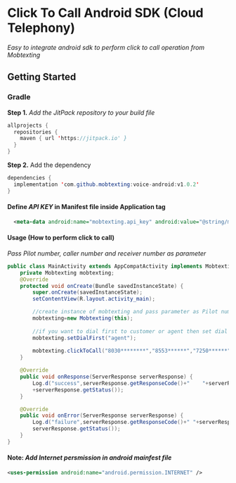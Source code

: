 # Click To Call Android SDK (Cloud Telephony)
_Easy to integrate android sdk to perform click to call operation from Mobtexting_
## Getting Started
### Gradle
**Step 1.** _Add the JitPack repository to your build file_
```java
allprojects {
  repositories {
    maven { url 'https://jitpack.io' }
  }
}
```
**Step 2.** Add the dependency
```java
dependencies {
  implementation 'com.github.mobtexting:voice-android:v1.0.2'
}
```
#### Define _API KEY_ in Manifest file inside Application tag
```xml
  <meta-data android:name="mobtexting.api_key" android:value="@string/mobtextingapikey" />
```
#### Usage (How to perform click to call)
_Pass Pilot number, caller number and receiver number as parameter_
```java
public class MainActivity extends AppCompatActivity implements MobtextingInterface{
    private Mobtexting mobtexting;
    @Override
    protected void onCreate(Bundle savedInstanceState) {
        super.onCreate(savedInstanceState);
        setContentView(R.layout.activity_main);

        //create instance of mobtexting and pass parameter as Pilot number, caller number and receiver number
        mobtexting=new Mobtexting(this);
        
        //if you want to dial first to customer or agent then set dial first as "agent" or "customer"
        mobtexting.setDialFirst("agent");
        
        mobtexting.clickToCall("8030********","8553******","7250******",this);
    }

    @Override
    public void onResponse(ServerResponse serverResponse) {
        Log.d("success",serverResponse.getResponseCode()+"    "+serverResponse.getMessage()+"  "
        +serverResponse.getStatus());
    }

    @Override
    public void onError(ServerResponse serverResponse) {
        Log.d("failure",serverResponse.getResponseCode()+" "+serverResponse.getMessage()+"  "+
        serverResponse.getStatus());
    }
}
```
#### Note: _Add Internet persmission in android mainfest file_
```xml
<uses-permission android:name="android.permission.INTERNET" />
```
